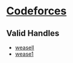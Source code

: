 # [Codeforces](https://codeforces.com/)

## Valid Handles
  * [weasell](https://codeforces.com/profile/weasell)
  * [wease1](https://codeforces.com/profile/wease1)
